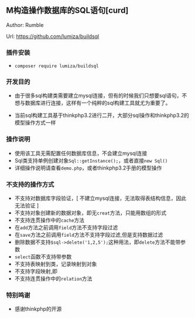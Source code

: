 ## M构造操作数据库的SQL语句[curd]
Author: Rumble

Url:  https://github.com/lumiza/buildsql

### 插件安装
* `composer require lumiza/buildsql`

### 开发目的
* 由于很多sql构建类需要建立mysql连接，但有的时候我们只想要sql语句，不想与数据库进行连接，这样有一个纯粹的sql构建工具就尤为重要了。

* 当前sql构建工具基于thinkphp3.2进行二开，大部分sql操作和thinkphp3.2的模型操作方式一样

### 操作说明
* 使用该工具无需配置任何数据库信息，不会建立mysql连接
* Sql类支持单例创建对象`Sql::getInstance();`，或者直接`new Sql()`
* 详细操作说明请查看`demo.php`，或者thinkphp3.2手册的模型操作

### 不支持的操作方式

* 不支持对数据库字段验证，[ 不建立mysql连接，无法取得表结构信息，因此无法验证 ]
* 不支持对象创建新的数据对象，即无`creat`方法，只能用数组的形式
* 不支持连贯操作中的`cache`方法
* 在`add`方法之前调用`field`方法不支持字段过滤
* 在`save`方法之前调用`field`方法不支持字段过滤,但是支持数据过滤
* 删除数据不支持`$sql->delete('1,2,5');`这种用法，即`delete`方法不能带参数
* `select`函数不支持带参数
* 不支持表映射到类，记录映射到对象
* 不支持字段映射,即
* 不支持连贯操作中的`relation`方法

### 特别鸣谢

* 感谢thinkphp的开源
